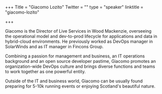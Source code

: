 +++
Title = "Giacomo Lozito"
Twitter = ""
type = "speaker"
linktitle = "giacomo-lozito"

+++

Giacomo is the Director of Live Services in Wood Mackenzie, overseeing the operational model and dev-to-prod lifecycle for applications and data in hybrid-cloud environments. He previously worked as DevOps manager in SolarWinds and as IT manager in Fincons Group.

Combining a passion for management and business, an IT operations background and an open source developer pastime, Giacomo promotes an organization-wide DevOps culture and brings diverse functions and teams to work together as one powerful entity.

Outside of the IT and business world, Giacomo can be usually found preparing for 5-10k running events or enjoying Scotland's beautiful nature.
